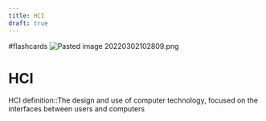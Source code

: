 ```yaml
---
title: HCI
draft: true
---
```

#flashcards 
![Pasted image 20220302102809.png](None)
# HCI

HCI definition::The design and use of computer technology, focused on the interfaces between users and computers
<!--SR:!2022-03-23,13,250-->



